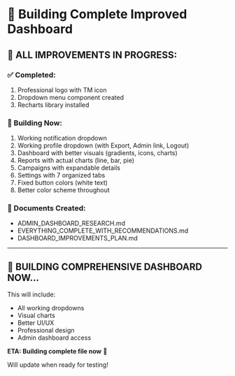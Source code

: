 # 🔨 Building Complete Improved Dashboard

## 🎯 **ALL IMPROVEMENTS IN PROGRESS:**

### ✅ Completed:
1. Professional logo with TM icon
2. Dropdown menu component created
3. Recharts library installed

### 🔨 Building Now:
1. Working notification dropdown
2. Working profile dropdown (with Export, Admin link, Logout)
3. Dashboard with better visuals (gradients, icons, charts)
4. Reports with actual charts (line, bar, pie)
5. Campaigns with expandable details
6. Settings with 7 organized tabs
7. Fixed button colors (white text)
8. Better color scheme throughout

### 📄 Documents Created:
- ADMIN_DASHBOARD_RESEARCH.md
- EVERYTHING_COMPLETE_WITH_RECOMMENDATIONS.md
- DASHBOARD_IMPROVEMENTS_PLAN.md

---

## 🚀 **BUILDING COMPREHENSIVE DASHBOARD NOW...**

This will include:
- All working dropdowns
- Visual charts
- Better UI/UX
- Professional design
- Admin dashboard access

**ETA: Building complete file now** 🎨

Will update when ready for testing!


